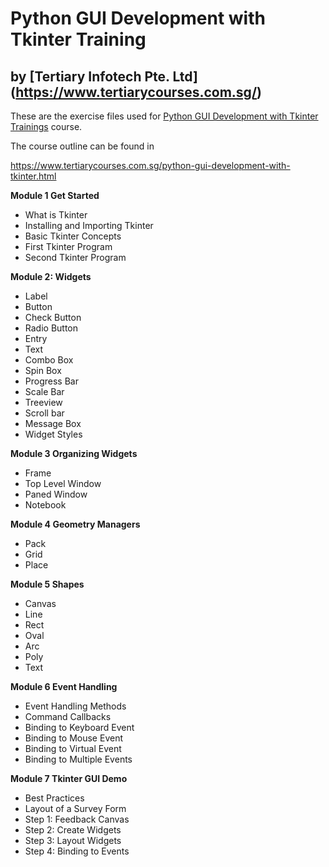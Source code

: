 # Python GUI Development with Tkinter Training
## by [Tertiary Infotech Pte. Ltd] (https://www.tertiarycourses.com.sg/)

These are the exercise files used for [Python GUI Development with Tkinter Trainings](https://www.tertiarycourses.com.sg/python-gui-development-with-tkinter.html) course. 

The course outline can be found in 

https://www.tertiarycourses.com.sg/python-gui-development-with-tkinter.html

<p><strong>Module 1 Get Started</strong></p>
<ul>
<li>What is Tkinter</li>
<li>Installing and Importing Tkinter</li>
<li>Basic Tkinter Concepts</li>
<li>First Tkinter Program</li>
<li>Second Tkinter Program</li>
</ul>
<p><strong>Module 2: Widgets</strong></p>
<ul>
<li>Label&nbsp;</li>
<li>Button</li>
<li>Check Button</li>
<li>Radio Button</li>
<li>Entry</li>
<li>Text</li>
<li>Combo Box</li>
<li>Spin Box</li>
<li>Progress Bar</li>
<li>Scale Bar</li>
<li>Treeview</li>
<li>Scroll bar</li>
<li>Message Box</li>
<li>Widget Styles</li>
</ul>
<p><strong>Module 3 Organizing Widgets</strong></p>
<ul>
<li>Frame</li>
<li>Top Level Window</li>
<li>Paned Window</li>
<li>Notebook</li>
</ul>
<p><strong>Module 4 Geometry Managers</strong></p>
<ul>
<li>Pack</li>
<li>Grid</li>
<li>Place</li>
</ul>
<p><strong>Module 5 Shapes</strong></p>
<ul>
<li>Canvas</li>
<li>Line</li>
<li>Rect</li>
<li>Oval</li>
<li>Arc</li>
<li>Poly</li>
<li>Text</li>
</ul>
<p><strong>Module 6 Event Handling</strong></p>
<ul>
<li>Event Handling Methods</li>
<li>Command Callbacks</li>
<li>Binding to Keyboard Event</li>
<li>Binding to Mouse Event</li>
<li>Binding to Virtual Event</li>
<li>Binding to Multiple Events</li>
</ul>
<p><strong>Module 7 Tkinter GUI Demo</strong></p>
<ul>
<li>Best Practices</li>
<li>Layout of a Survey Form</li>
<li>Step 1: Feedback Canvas</li>
<li>Step 2: Create Widgets</li>
<li>Step 3: Layout Widgets</li>
<li>Step 4: Binding to Events</li>
</ul>

